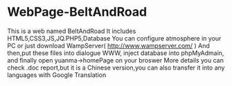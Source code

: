 # WebPage-BeltAndRoad
This is a web named BeltAndRoad
It includes HTML5,CSS3,JS,JQ.PHP5,Database
You can configure atmosphere in your PC or just download WampServer( http://www.wampserver.com/ )
And then,put these files into dialogue WWW, inject database into phpMyAdmain, and finally open yuanma->homePage on your broswer
More details you can check .doc report,but it is a Chinese version,you can also transfer it into any languages with Google Translation